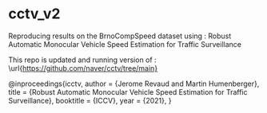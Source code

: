 # cctv_v2
Reproducing results on the BrnoCompSpeed dataset using : Robust Automatic Monocular Vehicle Speed Estimation for Traffic Surveillance

This repo is updated and running version of : \url{https://github.com/naver/cctv/tree/main}

@inproceedings{icctv,
  author    = {Jerome Revaud and Martin Humenberger},
  title     = {Robust Automatic Monocular Vehicle Speed Estimation for Traffic Surveillance},
  booktitle = {ICCV},
  year      = {2021},
}
